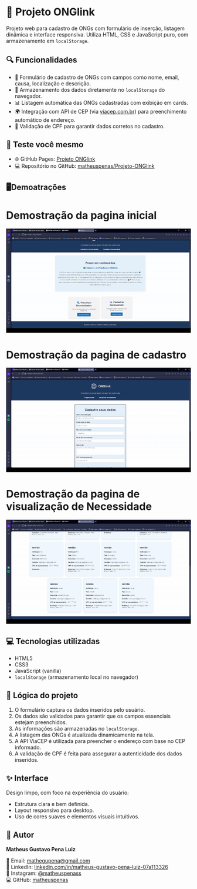 # 📄 Projeto ONGlink

Projeto web para cadastro de ONGs com formulário de inserção, listagem dinâmica e interface responsiva. Utiliza HTML, CSS e JavaScript puro, com armazenamento em `localStorage`.

## 🔍 Funcionalidades

- 📝 Formulário de cadastro de ONGs com campos como nome, email, causa, localização e descrição.
- 💾 Armazenamento dos dados diretamente no `localStorage` do navegador.
- 📊 Listagem automática das ONGs cadastradas com exibição em cards.
- 🌍 Integração com API de CEP (via [viacep.com.br](https://viacep.com.br)) para preenchimento automático de endereço.
- 🧾 Validação de CPF para garantir dados corretos no cadastro.

## 🚀 Teste você mesmo

- 🌐 GitHub Pages: [Projeto ONGlink](https://matheuspenas.github.io/Projeto-ONGlink/)
- 💻 Repositório no GitHub: [matheuspenas/Projeto-ONGlink](https://github.com/Matheuspenas/Projeto-ONGlink)

## 🖥️Demoatrações

# Demostração da pagina inicial

![Demostração da pagina inicial](./gifs/demostraçãohome.gif)

# Demostração da pagina de cadastro

![Demostração da pagina de cadastro](./gifs/demostraçãocadastro.gif)

# Demostração da pagina de visualização de Necessidade

![Demostração da pagina de visualização de Necessidade](./gifs/demostraçãovisualizar.gif)

## 💻 Tecnologias utilizadas

- HTML5
- CSS3
- JavaScript (vanilla)
- `localStorage` (armazenamento local no navegador)

## 🧠 Lógica do projeto

1. O formulário captura os dados inseridos pelo usuário.
2. Os dados são validados para garantir que os campos essenciais estejam preenchidos.
3. As informações são armazenadas no `localStorage`.
4. A listagem das ONGs é atualizada dinamicamente na tela.
5. A API ViaCEP é utilizada para preencher o endereço com base no CEP informado.
6. A validação de CPF é feita para assegurar a autenticidade dos dados inseridos.

## ✨ Interface

Design limpo, com foco na experiência do usuário:

- Estrutura clara e bem definida.
- Layout responsivo para desktop.
- Uso de cores suaves e elementos visuais intuitivos.

## 👤 Autor

**Matheus Gustavo Pena Luiz**

📧 Email: [mathegupena@gmail.com](mailto:mathegupena@gmail.com)  
💼 LinkedIn: [linkedin.com/in/matheus-gustavo-pena-luiz-07a113326](https://linkedin.com/in/matheus-gustavo-pena-luiz-07a113326)  
📸 Instagram: [@matheuspenass](https://instagram.com/matheuspenass)  
💻 GitHub: [matheuspenas](https://github.com/matheuspenas)
